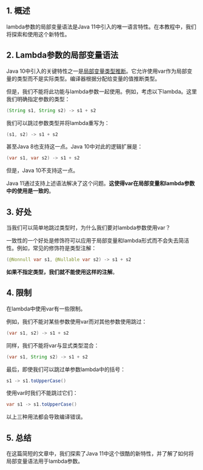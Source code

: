 ## 1. 概述

lambda参数的局部变量语法是Java 11中引入的唯一语言特性。在本教程中，我们将探索和使用这个新特性。

## 2. Lambda参数的局部变量语法

Java 10中引入的关键特性之一是[局部变量类型推断](https://www.baeldung.com/java-10-local-variable-type-inference)。它允许使用var作为局部变量的类型而不是实际类型。编译器根据分配给变量的值推断类型。

但是，我们不能将此功能与lambda参数一起使用。例如，考虑以下lambda。这里我们明确指定参数的类型：

```java
(String s1, String s2) -> s1 + s2
```

我们可以跳过参数类型并将lambda重写为：

```java
(s1, s2) -> s1 + s2
```

甚至Java 8也支持这一点。Java 10中对此的逻辑扩展是：

```java
(var s1, var s2) -> s1 + s2
```

但是，Java 10不支持这一点。

Java 11通过支持上述语法解决了这个问题。**这使得var在局部变量和lambda参数中的使用是一致的**。


## 3. 好处

当我们可以简单地跳过类型时，为什么我们要对lambda参数使用var？

一致性的一个好处是修饰符可以应用于局部变量和lambda形式而不会失去简洁性。例如，常见的修饰符是类型注解：

```java
(@Nonnull var s1, @Nullable var s2) -> s1 + s2
```

**如果不指定类型，我们就不能使用这样的注解**。

## 4. 限制

在lambda中使用var有一些限制。

例如，我们不能对某些参数使用var而对其他参数使用跳过：

```java
(var s1, s2) -> s1 + s2
```

同样，我们不能将var与显式类型混合：

```java
(var s1, String s2) -> s1 + s2
```

最后，即使我们可以跳过单参数lambda中的括号：

```java
s1 -> s1.toUpperCase()
```

使用var时我们不能跳过它们：

```java
var s1 -> s1.toUpperCase()
```

以上三种用法都会导致编译错误。

## 5. 总结

在这篇简短的文章中，我们探索了Java 11中这个很酷的新特性，并了解了如何将局部变量语法用于lambda参数。